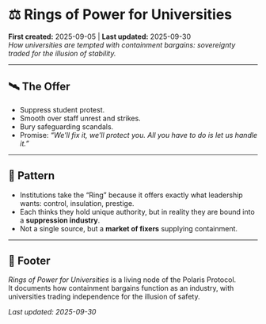 # ⚖️ Rings of Power for Universities  
**First created:** 2025-09-05 | **Last updated:** 2025-09-30  
*How universities are tempted with containment bargains: sovereignty traded for the illusion of stability.*  

---

## 🛰️ The Offer  
- Suppress student protest.  
- Smooth over staff unrest and strikes.  
- Bury safeguarding scandals.  
- Promise: *“We’ll fix it, we’ll protect you. All you have to do is let us handle it.”*  

---

## 🐝 Pattern  
- Institutions take the “Ring” because it offers exactly what leadership wants: control, insulation, prestige.  
- Each thinks they hold unique authority, but in reality they are bound into a **suppression industry**.  
- Not a single source, but a **market of fixers** supplying containment.  

---

## 🏮 Footer  
*Rings of Power for Universities* is a living node of the Polaris Protocol.  
It documents how containment bargains function as an industry, with universities trading independence for the illusion of safety.  

_Last updated: 2025-09-30_
